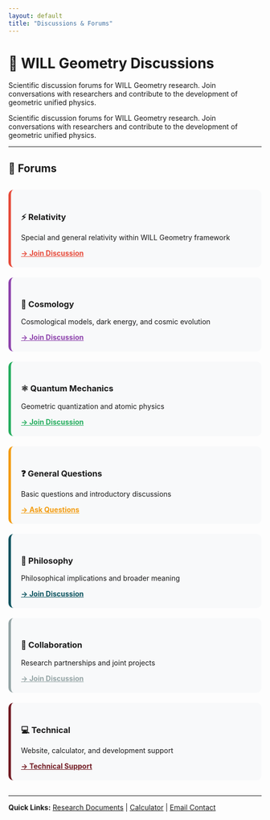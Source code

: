 ```yaml
---
layout: default
title: "Discussions & Forums"
---
```


<div class="markdown-content py-8">
    <h1 class="text-4xl font-extrabold tracking-tight">💬 WILL Geometry Discussions</h1>
    <p class="mt-4 text-lg text-gray-400">
        Scientific discussion forums for WILL Geometry research. Join conversations with researchers and contribute to the development of geometric unified physics.
    </p>

Scientific discussion forums for WILL Geometry research. Join conversations with researchers and contribute to the development of geometric unified physics.

---

## 🔬 Forums

<div style="display: grid; grid-template-columns: repeat(auto-fit, minmax(280px, 1fr)); gap: 20px; margin: 30px 0;">

<div style="background: #f8f9fa; padding: 20px; border-radius: 10px; border-left: 5px solid #e74c3c;">
    <h3>⚡ Relativity</h3>
    <p>Special and general relativity within WILL Geometry framework</p>
    <a href="/WILL/discussions/relativity/" style="color: #e74c3c; font-weight: bold;">→ Join Discussion</a>
</div>

<div style="background: #f8f9fa; padding: 20px; border-radius: 10px; border-left: 5px solid #8e44ad;">
    <h3>🌌 Cosmology</h3>
    <p>Cosmological models, dark energy, and cosmic evolution</p>
    <a href="/WILL/discussions/cosmology/" style="color: #8e44ad; font-weight: bold;">→ Join Discussion</a>
</div>

<div style="background: #f8f9fa; padding: 20px; border-radius: 10px; border-left: 5px solid #27ae60;">
    <h3>⚛️ Quantum Mechanics</h3>
    <p>Geometric quantization and atomic physics</p>
    <a href="/WILL/discussions/quantum/" style="color: #27ae60; font-weight: bold;">→ Join Discussion</a>
</div>

<div style="background: #f8f9fa; padding: 20px; border-radius: 10px; border-left: 5px solid #f39c12;">
    <h3>❓ General Questions</h3>
    <p>Basic questions and introductory discussions</p>
    <a href="/WILL/discussions/general/" style="color: #f39c12; font-weight: bold;">→ Ask Questions</a>
</div>

<div style="background: #f8f9fa; padding: 20px; border-radius: 10px; border-left: 5px solid #0c5460;">
    <h3>🤔 Philosophy</h3>
    <p>Philosophical implications and broader meaning</p>
    <a href="/WILL/discussions/philosophy/" style="color: #0c5460; font-weight: bold;">→ Join Discussion</a>
</div>

<div style="background: #f8f9fa; padding: 20px; border-radius: 10px; border-left: 5px solid #95a5a6;">
    <h3>🤝 Collaboration</h3>
    <p>Research partnerships and joint projects</p>
    <a href="/WILL/discussions/collaboration/" style="color: #95a5a6; font-weight: bold;">→ Join Discussion</a>
</div>

<div style="background: #f8f9fa; padding: 20px; border-radius: 10px; border-left: 5px solid #721c24;">
    <h3>💻 Technical</h3>
    <p>Website, calculator, and development support</p>
    <a href="/WILL/discussions/technical/" style="color: #721c24; font-weight: bold;">→ Technical Support</a>
</div>

</div>

---

**Quick Links:** [Research Documents](/WILL/) | [Calculator](/WILL/calculator/) | [Email Contact](mailto:egeometricity@gmail.com)
</div>